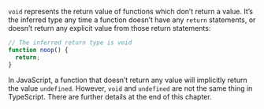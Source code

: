 `void` represents the return value of functions which don’t return a value. It’s the inferred type any time a function doesn’t have any `return` statements, or doesn’t return any explicit value from those return statements:

```ts
// The inferred return type is void
function noop() {
  return;
}
```

In JavaScript, a function that doesn’t return any value will implicitly return the value `undefined`. However, `void` and `undefined` are not the same thing in TypeScript. There are further details at the end of this chapter.